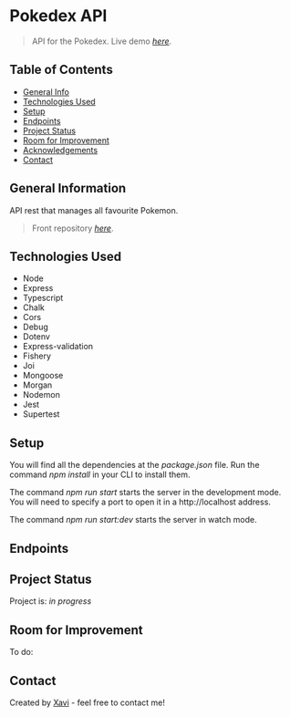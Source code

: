# Pokedex API

> API for the Pokedex.
> Live demo [_here_](https://pokedex-api-xavier-sans-borras.onrender.com/).

## Table of Contents

- [General Info](#general-information)
- [Technologies Used](#technologies-used)
- [Setup](#setup)
- [Endpoints](#endpoints)
- [Project Status](#project-status)
- [Room for Improvement](#room-for-improvement)
- [Acknowledgements](#acknowledgements)
- [Contact](#contact)

## General Information

API rest that manages all favourite Pokemon.

> Front repository [_here_](https://github.com/pastordesoles/pokedex-xavier-sans-borras).

## Technologies Used

- Node
- Express
- Typescript
- Chalk
- Cors
- Debug
- Dotenv
- Express-validation
- Fishery
- Joi
- Mongoose
- Morgan
- Nodemon
- Jest
- Supertest

## Setup

You will find all the dependencies at the _package.json_ file. Run the command _npm install_ in your CLI to install them.

The command _npm run start_ starts the server in the development mode.
You will need to specify a port to open it in a http://localhost address.

The command _npm run start:dev_ starts the server in watch mode.

## Endpoints

## Project Status

Project is: _in progress_

## Room for Improvement

To do:

## Contact

Created by [Xavi](https://www.linkedin.com/in/xaviersansb/) - feel free to contact me!
